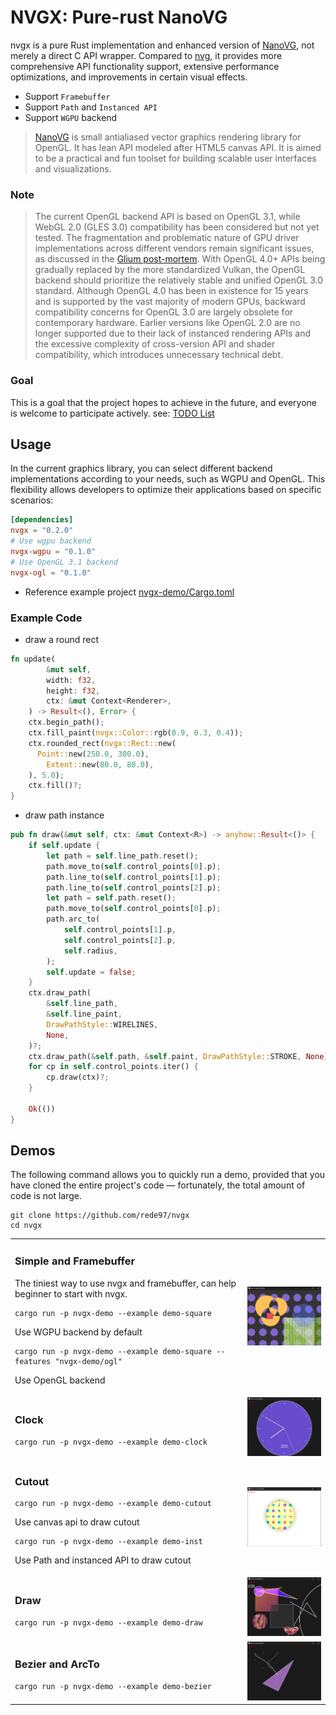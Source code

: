 # NVGX: Pure-rust NanoVG
nvgx is a pure Rust implementation and enhanced version of [NanoVG](https://github.com/memononen/nanovg), not merely a direct C API wrapper. Compared to [nvg](https://github.com/sunli829/nvg), it provides more comprehensive API functionality support, extensive performance optimizations, and improvements in certain visual effects.

* Support `Framebuffer` 
* Support `Path` and `Instanced API`
* Support `WGPU` backend

> [NanoVG](https://github.com/memononen/nanovg) is small antialiased vector graphics rendering library for OpenGL. It has lean API modeled after HTML5 canvas API. It is aimed to be a practical and fun toolset for building scalable user interfaces and visualizations.

### Note
> The current OpenGL backend API is based on OpenGL 3.1, while WebGL 2.0 (GLES 3.0) compatibility has been considered but not yet tested. The fragmentation and problematic nature of GPU driver implementations across different vendors remain significant issues, as discussed in the [Glium post-mortem](https://users.rust-lang.org/t/glium-post-mortem/7063 ). With OpenGL 4.0+ APIs being gradually replaced by the more standardized Vulkan, the OpenGL backend should prioritize the relatively stable and unified OpenGL 3.0 standard. Although OpenGL 4.0 has been in existence for 15 years and is supported by the vast majority of modern GPUs, backward compatibility concerns for OpenGL 3.0 are largely obsolete for contemporary hardware. Earlier versions like OpenGL 2.0 are no longer supported due to their lack of instanced rendering APIs and the excessive complexity of cross-version API and shader compatibility, which introduces unnecessary technical debt.

### Goal
This is a goal that the project hopes to achieve in the future, and everyone is welcome to participate actively. see: [TODO List](./TODO.md) 

## Usage

In the current graphics library, you can select different backend implementations according to your needs, such as WGPU and OpenGL. This flexibility allows developers to optimize their applications based on specific scenarios:

```toml
[dependencies]
nvgx = "0.2.0"
# Use wgpu backend
nvgx-wgpu = "0.1.0"
# Use OpenGL 3.1 backend
nvgx-ogl = "0.1.0"
```
* Reference example project [nvgx-demo/Cargo.toml](https://github.com/rede97/nvgx/blob/master/nvgx-demo/Cargo.toml) 

### Example Code 

* draw a round rect
```rust
fn update(
        &mut self,
        width: f32,
        height: f32,
        ctx: &mut Context<Renderer>,
    ) -> Result<(), Error> {
    ctx.begin_path();
    ctx.fill_paint(nvgx::Color::rgb(0.9, 0.3, 0.4));
    ctx.rounded_rect(nvgx::Rect::new(
      Point::new(250.0, 300.0),
        Extent::new(80.0, 80.0),
    ), 5.0);
    ctx.fill()?;
}
```

* draw path instance
```rust
pub fn draw(&mut self, ctx: &mut Context<R>) -> anyhow::Result<()> {
    if self.update {
        let path = self.line_path.reset();
        path.move_to(self.control_points[0].p);
        path.line_to(self.control_points[1].p);
        path.line_to(self.control_points[2].p);
        let path = self.path.reset();
        path.move_to(self.control_points[0].p);
        path.arc_to(
            self.control_points[1].p,
            self.control_points[2].p,
            self.radius,
        );
        self.update = false;
    }
    ctx.draw_path(
        &self.line_path,
        &self.line_paint,
        DrawPathStyle::WIRELINES,
        None,
    )?;
    ctx.draw_path(&self.path, &self.paint, DrawPathStyle::STROKE, None)?;
    for cp in self.control_points.iter() {
        cp.draw(ctx)?;
    }

    Ok(())
}
```

## Demos

The following command allows you to quickly run a demo, provided that you have cloned the entire project's code — fortunately, the total amount of code is not large.

```
git clone https://github.com/rede97/nvgx
cd nvgx
```

<table>

<tr><td><h3>Simple and Framebuffer</h3>
The tiniest way to use nvgx and framebuffer, can help beginner to start with nvgx.

```
cargo run -p nvgx-demo --example demo-square
```
Use WGPU backend by default
```
cargo run -p nvgx-demo --example demo-square --features "nvgx-demo/ogl"
```
Use OpenGL backend

</td><td>
<img src="screenshots/square.png" width="200" />
</td></tr>

<tr><td><h3>Clock</h3>

```
cargo run -p nvgx-demo --example demo-clock
```

</td><td>
<img src="screenshots/clock.png" width="200" />
</td></tr>

<tr><td><h3>Cutout</h3>

```
cargo run -p nvgx-demo --example demo-cutout
```
Use canvas api to draw cutout

```
cargo run -p nvgx-demo --example demo-inst
```
Use Path and instanced API to draw cutout

</td><td>
  <img src="screenshots/cutout.png" width="200" />
</td></tr>

<tr><td><h3>Draw</h3>

```
cargo run -p nvgx-demo --example demo-draw
```

</td><td>
  <img src="screenshots/draw.png" width="200" />
</td></tr>
<tr><td><h3>Bezier and ArcTo</h3>

```
cargo run -p nvgx-demo --example demo-bezier
```

</td><td>
  <img src="screenshots/bezier.png" width="200" />
</td></tr>
</table>
